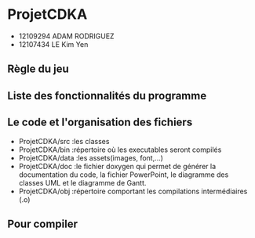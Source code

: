 # ProjetCDKA
- 12109294 ADAM RODRIGUEZ
- 12107434 LE Kim Yen 
## Règle du jeu 

## Liste des fonctionnalités du programme


## Le code et l'organisation des fichiers

- ProjetCDKA/src :les classes 
- ProjetCDKA/bin :répertoire où les executables seront compilés
- ProjetCDKA/data :les assets(images, font,...)
- ProjetCDKA/doc :le fichier doxygen qui permet de générer la documentation du code, la fichier PowerPoint, le diagramme des classes UML et le diagramme de Gantt.
- ProjetCDKA/obj :répertoire comportant les compilations intermédiaires (.o)

## Pour compiler



# 

